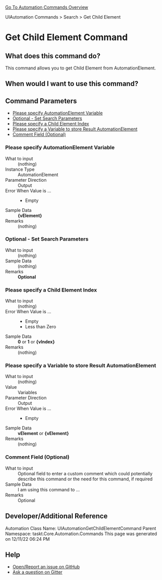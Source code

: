 <!--TITLE: Get Child Element Command -->
<!-- SUBTITLE: a command in the UIAutomation Commands group. -->
[Go To Automation Commands Overview](/automation-commands.md)


UIAutomation Commands &gt; Search &gt; Get Child Element


# Get Child Element Command


## What does this command do?
This command allows you to get Child Element from AutomationElement.


## When would I want to use this command?



## Command Parameters
- [Please specify AutomationElement Variable](#param_0)
- [Optional - Set Search Parameters](#param_1)
- [Please specify a Child Element Index](#param_2)
- [Please specify a Variable to store Result AutomationElement](#param_3)
- [Comment Field (Optional)](#param_4)


<a id="param_0"></a>
### Please specify AutomationElement Variable


<dl>
<dt>What to input</dt><dd>(nothing)</dd>
<dt>Instance Type</dt><dd>AutomationElement</dd>
<dt>Parameter Direction</dt><dd>Output</dd><dt>Error When Value is ...</dt><dd><ul>
<li>Empty</li>
</ul></dd><dt>Sample Data</dt><dd><strong>{vElement}</strong></dd>
<dt>Remarks</dt><dd>(nothing)</dd>
</dl>




<a id="param_1"></a>
### Optional - Set Search Parameters


<dl>
<dt>What to input</dt><dd>(nothing)</dd>
<dt>Sample Data</dt><dd>(nothing)</dd>
<dt>Remarks</dt><dd><strong>Optional</strong><br></dd>
</dl>




<a id="param_2"></a>
### Please specify a Child Element Index


<dl>
<dt>What to input</dt><dd>(nothing)</dd>
<dt>Error When Value is ...</dt><dd><ul>
<li>Empty</li>
<li>Less than Zero</li>
</ul></dd><dt>Sample Data</dt><dd><strong>0</strong> or <strong>1</strong> or <strong>{vIndex}</strong></dd>
<dt>Remarks</dt><dd>(nothing)</dd>
</dl>




<a id="param_3"></a>
### Please specify a Variable to store Result AutomationElement


<dl>
<dt>What to input</dt><dd>(nothing)</dd>
<dt>Value</dt><dd>Variables</dd>
<dt>Parameter Direction</dt><dd>Output</dd><dt>Error When Value is ...</dt><dd><ul>
<li>Empty</li>
</ul></dd><dt>Sample Data</dt><dd><strong>vElement</strong> or <strong>{vElement}</strong></dd>
<dt>Remarks</dt><dd>(nothing)</dd>
</dl>




<a id="param_4"></a>
### Comment Field (Optional)


<dl>
<dt>What to input</dt><dd>Optional field to enter a custom comment which could potentially describe this command or the need for this command, if required</dd>
<dt>Sample Data</dt><dd>I am using this command to ...</dd>
<dt>Remarks</dt><dd>Optional</dd>
</dl>




## Developer/Additional Reference
Automation Class Name: UIAutomationGetChildElementCommand
Parent Namespace: taskt.Core.Automation.Commands
This page was generated on 12/11/22 06:24 PM


## Help
- [Open/Report an issue on GitHub](https://github.com/saucepleez/taskt/issues/new)
- [Ask a question on Gitter](https://gitter.im/taskt-rpa/Lobby)
